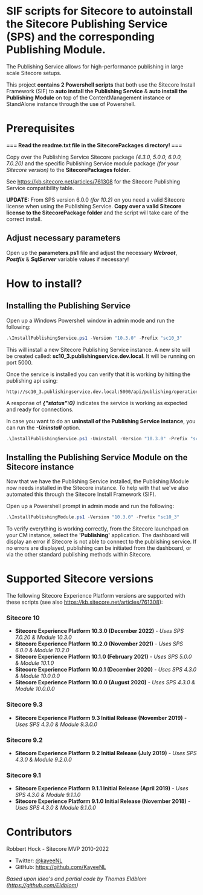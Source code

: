 # SIF scripts for Sitecore to autoinstall the Sitecore Publishing Service (SPS) and the corresponding Publishing Module.

The Publishing Service allows for high-performance publishing in large scale Sitecore setups.

This project **contains 2 Powershell scripts** that both use the Sitecore Install Framework (SIF) to **auto install the Publishing Service** &amp; **auto install the Publishing Module** on top of the ContentManagement instance or StandAlone instance through the use of Powershell.

# Prerequisites

**=== Read the readme.txt file in the SitecorePackages directory! ===** 

Copy over the Publishing Service Sitecore package *(4.3.0, 5.0.0, 6.0.0, 7.0.20)* and the specific Publishing Service module package *(for your Sitecore version)* to the **SitecorePackages folder**. 

See https://kb.sitecore.net/articles/761308 for the Sitecore Publishing Service compatibility table.

**UPDATE:** From SPS version 6.0.0 *(for 10.2)* on you need a valid Sitecore license when using the Publishing Service. **Copy over a valid Sitecore license to the SitecorePackage folder** and the script will take care of the correct install.

## Adjust necessary parameters

Open up the **parameters.ps1** file and adjust the necessary ***Webroot***, ***Postfix*** & ***SqlServer*** variable values if necessary!

# How to install?

## Installing the Publishing Service

Open up a Windows Powershell window in admin mode and run the following:

```powershell
.\InstallPublishingService.ps1 -Version "10.3.0" -Prefix "sc10_3"
```

This will install a new Sitecore Publishing Service instance. A new site will be created called: **sc10_3.publishingservice.dev.local**. It will be running on port 5000.

Once the service is installed you can verify that it is working by hitting the publishing api using:

    http://sc10_3.publishingservice.dev.local:5000/api/publishing/operations/status

A response of ***{"status":0}*** indicates the service is working as expected and ready for connections.

In case you want to do an **uninstall of the Publishing Service instance**, you can run the ***-Uninstall*** option.

```powershell
.\InstallPublishingService.ps1 -Uninstall -Version "10.3.0" -Prefix "sc10_3"
```

## Installing the Publishing Service Module on the Sitecore instance

Now that we have the Publishing Service installed, the Publishing Module now needs installed in the Sitecore instance. To help with that we've also automated this through the Sitecore Install Framework (SIF).

Open up a Powershell prompt in admin mode and run the following:

```Powershell
.\InstallPublishingModule.ps1 -Version "10.3.0" -Prefix "sc10_3"
```

To verify everything is working correctly, from the Sitecore launchpad on your CM instance, select the **'Publishing'** application. The dashboard will display an error if Sitecore is not able to connect to the publishing service. If no errors are displayed, publishing can be initiated from the dashboard, or via the other standard publishing methods within Sitecore.

# Supported Sitecore versions

The following Sitecore Experience Platform versions are supported with these scripts (see also https://kb.sitecore.net/articles/761308):

### Sitecore 10

- **Sitecore Experience Platform 10.3.0 (December 2022)** - _Uses SPS 7.0.20 & Module 10.3.0_
- **Sitecore Experience Platform 10.2.0 (November 2021)** - _Uses SPS 6.0.0 & Module 10.2.0_
- **Sitecore Experience Platform 10.1.0 (February 2021)** - _Uses SPS 5.0.0 & Module 10.1.0_
- **Sitecore Experience Platform 10.0.1 (December 2020)** - _Uses SPS 4.3.0 & Module 10.0.0.0_
- **Sitecore Experience Platform 10.0.0 (August 2020)** - _Uses SPS 4.3.0 & Module 10.0.0.0_

### Sitecore 9.3

- **Sitecore Experience Platform 9.3 Initial Release (November 2019)** - _Uses SPS 4.3.0 & Module 9.3.0.0_

### Sitecore 9.2

- **Sitecore Experience Platform 9.2 Initial Release (July 2019)** - _Uses SPS 4.3.0 & Module 9.2.0.0_

### Sitecore 9.1

- **Sitecore Experience Platform 9.1.1 Initial Release (April 2019)** - _Uses SPS 4.3.0 & Module 9.1.1.0_
- **Sitecore Experience Platform 9.1.0 Initial Release (November 2018)** - _Uses SPS 4.3.0 & Module 9.1.0.0_

# Contributors

Robbert Hock - Sitecore MVP 2010-2022

- Twitter: [@kayeeNL](https://twitter.com/kayeenl)
- GitHub: https://github.com/KayeeNL

_Based upon idea's and partial code by Thomas Eldblom (https://github.com/Eldblom)_

